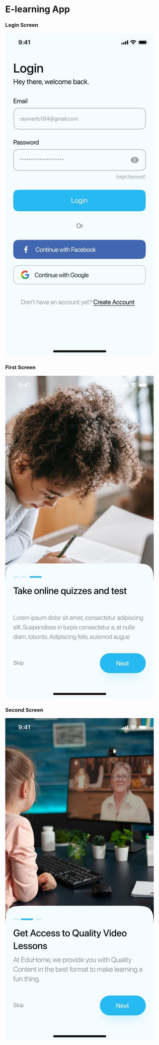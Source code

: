 # E-learning App
### Login Screen
![Login Page](/AppUI/login.jpg)
### First Screen
![First Page](/AppUI/woman.jpg)
### Second Screen
![Second Page](/AppUI/child.jpg)
